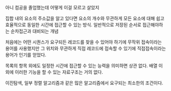 아니 컴공을 졸업했는데 어떻게 이걸 모르고 살았지

집합 내의 요소의 주소값을 알고 있다면 요소의 개수와 무관하게 모든 요소에 대해 쉽고 효율적으로 동일한 시간에 접근할 수 있는 방식. 일반적으로 저장된 순서로 접근해야하는 순차접근과 대비되는 개념
 
 처음에는 어떤 시퀀스가 요구되든 레코드를 찾을 수 있어야 하기에 무작위 접속이라는 용어를 사용했지만 그 위치와 무관하게 직접 레코드에 접속할 수 있기에 직접접속이라는 용어가 인기를 얻었다. 
 
 목록의 항목 외에도 일정한 시간에 접근할 수 있는 능력을 의미하면 상관 없다. 배열 이외에 이러한 기능을 할 수 있는 자료구조는 거의 없다. 
 
이진탐색, 일부 정렬 알고리즘과 같은 많은 알고리즘에서 요구되는 최소한의 조건이다. 